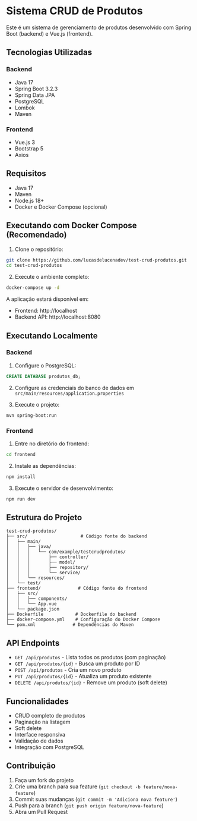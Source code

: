 # Sistema CRUD de Produtos

Este é um sistema de gerenciamento de produtos desenvolvido com Spring Boot (backend) e Vue.js (frontend).

## Tecnologias Utilizadas

### Backend
- Java 17
- Spring Boot 3.2.3
- Spring Data JPA
- PostgreSQL
- Lombok
- Maven

### Frontend
- Vue.js 3
- Bootstrap 5
- Axios

## Requisitos

- Java 17
- Maven
- Node.js 18+
- Docker e Docker Compose (opcional)

## Executando com Docker Compose (Recomendado)

1. Clone o repositório:
```bash
git clone https://github.com/lucasdelucenadev/test-crud-produtos.git
cd test-crud-produtos
```

2. Execute o ambiente completo:
```bash
docker-compose up -d
```

A aplicação estará disponível em:
- Frontend: http://localhost
- Backend API: http://localhost:8080

## Executando Localmente

### Backend

1. Configure o PostgreSQL:
```sql
CREATE DATABASE produtos_db;
```

2. Configure as credenciais do banco de dados em `src/main/resources/application.properties`

3. Execute o projeto:
```bash
mvn spring-boot:run
```

### Frontend

1. Entre no diretório do frontend:
```bash
cd frontend
```

2. Instale as dependências:
```bash
npm install
```

3. Execute o servidor de desenvolvimento:
```bash
npm run dev
```

## Estrutura do Projeto

```
test-crud-produtos/
├── src/                    # Código fonte do backend
│   ├── main/
│   │   ├── java/
│   │   │   └── com/example/testcrudprodutos/
│   │   │       ├── controller/
│   │   │       ├── model/
│   │   │       ├── repository/
│   │   │       └── service/
│   │   └── resources/
│   └── test/
├── frontend/              # Código fonte do frontend
│   ├── src/
│   │   ├── components/
│   │   └── App.vue
│   └── package.json
├── Dockerfile            # Dockerfile do backend
├── docker-compose.yml    # Configuração do Docker Compose
└── pom.xml              # Dependências do Maven
```

## API Endpoints

- `GET /api/produtos` - Lista todos os produtos (com paginação)
- `GET /api/produtos/{id}` - Busca um produto por ID
- `POST /api/produtos` - Cria um novo produto
- `PUT /api/produtos/{id}` - Atualiza um produto existente
- `DELETE /api/produtos/{id}` - Remove um produto (soft delete)

## Funcionalidades

- CRUD completo de produtos
- Paginação na listagem
- Soft delete
- Interface responsiva
- Validação de dados
- Integração com PostgreSQL

## Contribuição

1. Faça um fork do projeto
2. Crie uma branch para sua feature (`git checkout -b feature/nova-feature`)
3. Commit suas mudanças (`git commit -m 'Adiciona nova feature'`)
4. Push para a branch (`git push origin feature/nova-feature`)
5. Abra um Pull Request 